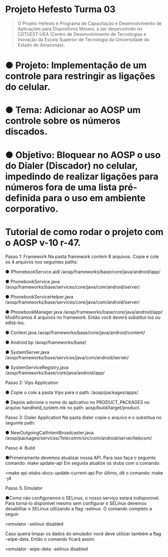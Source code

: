 # Projeto Hefesto Turma 03
> O Projeto Hefesto é Programa de Capacitação e Desenvolvimento de Aplicações para Dispositivos Móveis, a ser desenvolvido no CDTI/EST-UEA (Centro de Desenvolvimento de Tecnologias e Inovação da Escola Superior de Tecnologia da Universidade do Estado do Amazonas).

# ● Projeto: Implementação de um controle para restringir as ligações do celular.
# ● Tema: Adicionar ao AOSP um controle sobre os números discados.
# ● Objetivo: Bloquear no AOSP o uso do Dialer (Discador) no celular, impedindo de realizar ligações para números fora de uma lista pré-definida para o uso em ambiente corporativo.

# Tutorial de como rodar o projeto com o AOSP v-10 r-47.

Passo 1: Framework
Na pasta framework contém 8 arquivos. Copie e cole os 4 arquivos nos
seguintes paths:

● IPhonebookService.aidl
/aosp/frameworks/base/core/java/android/app/

● PhonebookService.java
/aosp/frameworks/base/services/core/java/com/android/server/

● PhonebookServiceHelper.java
/aosp/frameworks/base/services/core/java/com/android/server/

● PhonebookManager.java
/aosp/frameworks/base/core/java/android/app/
Modificamos 4 arquivos no framework. Então você deverá substituí-los ou
editá-los.

● Context.java
/aosp/frameworks/base/core/java/android/content/

● Android.bp
/aosp/frameworks/base/

● SystemServer.java
/aosp/frameworks/base/services/java/com/android/server/

● SystemServiceRegistry,java
/aosp/frameworks/base/core/java/android/app/

Passo 2: Vips Application

● Copie o cole a pasta Vips para o path: /aosp/packages/apps/

● Depois adicione o nome do aplicativo no PRODUCT_PACKAGES no arquivo
handheld_system.mk no path: aosp/build/target/product.

Passo 3: Dialer Application
Na pasta dialer copie o arquivo e o substitua no seguinte path:

● NewOutgoingCallIntentBroadcaster.java
/aosp/packages/services/Telecomm/src/com/android/server/telecom/

Passo 4: Build

●Primeiramente devemos atualizar nossa API. Para isso faça o seguinte comando:
make update-api Em seguida atualize os stubs com o comando:

<make api-stubs-docs-update-current-api Por último, dê o comando: make -j4

Passo 5: Emulator

●Como não configuramos o SELinux, o nosso serviço estará indisponível. Para torná-lo disponível mesmo sem configurar o SELinux devemos desabilitar o SELinux
utilizando a flag -selinux. O comando completo a seguir: 

<emulator -selinux disabled

Caso queira limpar os dados do emulador você deve utilizar também a flag -wipe-data. Então o comando ficará assim:

<emulator -wipe-data -selinux disabled
